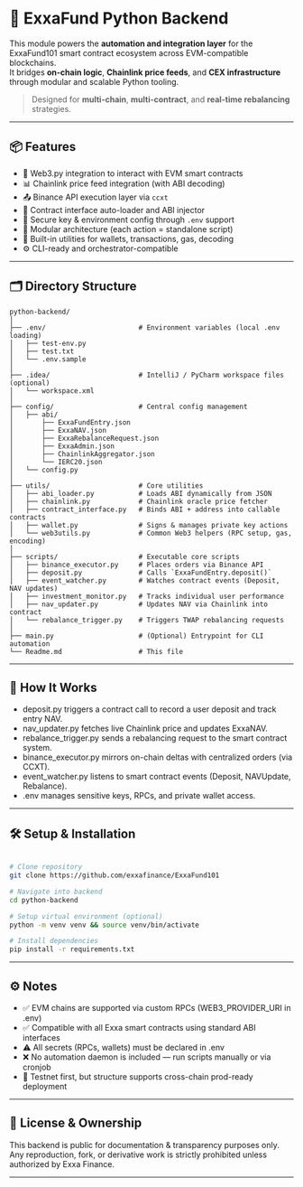 # 🧠 ExxaFund Python Backend

This module powers the **automation and integration layer** for the ExxaFund101 smart contract ecosystem across EVM-compatible blockchains.  
It bridges **on-chain logic**, **Chainlink price feeds**, and **CEX infrastructure** through modular and scalable Python tooling.

> Designed for **multi-chain**, **multi-contract**, and **real-time rebalancing** strategies.

---

## 📦 Features

- 🔗 Web3.py integration to interact with EVM smart contracts
- 📊 Chainlink price feed integration (with ABI decoding)
- 📤 Binance API execution layer via `ccxt`
- 🧠 Contract interface auto-loader and ABI injector
- 🔐 Secure key & environment config through `.env` support
- 🧱 Modular architecture (each action = standalone script)
- 🧰 Built-in utilities for wallets, transactions, gas, decoding
- ⚙️ CLI-ready and orchestrator-compatible

---

## 🗂 Directory Structure

```plaintext
python-backend/
│
├── .env/                       # Environment variables (local .env loading)
│   ├── test-env.py
│   ├── test.txt
│   └── .env.sample
│
├── .idea/                      # IntelliJ / PyCharm workspace files (optional)
│   └── workspace.xml
│
├── config/                     # Central config management
│   ├── abi/
│       ├── ExxaFundEntry.json
│       ├── ExxaNAV.json
│       ├── ExxaRebalanceRequest.json
│       ├── ExxaAdmin.json
│       ├── ChainlinkAggregator.json
│       └── IERC20.json
│   └── config.py
│
├── utils/                      # Core utilities
│   ├── abi_loader.py           # Loads ABI dynamically from JSON
│   ├── chainlink.py            # Chainlink oracle price fetcher
│   ├── contract_interface.py   # Binds ABI + address into callable contracts
│   ├── wallet.py               # Signs & manages private key actions
│   └── web3utils.py            # Common Web3 helpers (RPC setup, gas, encoding)
│
├── scripts/                    # Executable core scripts
│   ├── binance_executor.py     # Places orders via Binance API
│   ├── deposit.py              # Calls `ExxaFundEntry.deposit()`
│   ├── event_watcher.py        # Watches contract events (Deposit, NAV updates)
│   ├── investment_monitor.py   # Tracks individual user performance
│   ├── nav_updater.py          # Updates NAV via Chainlink into contract
│   └── rebalance_trigger.py    # Triggers TWAP rebalancing requests
│
├── main.py                     # (Optional) Entrypoint for CLI automation
└── Readme.md                   # This file

```

---

## 🚀 How It Works

- deposit.py triggers a contract call to record a user deposit and track entry NAV.
- nav_updater.py fetches live Chainlink price and updates ExxaNAV.
- rebalance_trigger.py sends a rebalancing request to the smart contract system.
- binance_executor.py mirrors on-chain deltas with centralized orders (via CCXT).
- event_watcher.py listens to smart contract events (Deposit, NAVUpdate, Rebalance).
- .env manages sensitive keys, RPCs, and private wallet access.

---

## 🛠 Setup & Installation

```bash

# Clone repository
git clone https://github.com/exxafinance/ExxaFund101

# Navigate into backend
cd python-backend

# Setup virtual environment (optional)
python -m venv venv && source venv/bin/activate

# Install dependencies
pip install -r requirements.txt

```

---

## ⚙️ Notes

- ✅ EVM chains are supported via custom RPCs (WEB3_PROVIDER_URI in .env)
- ✅ Compatible with all Exxa smart contracts using standard ABI interfaces
- ⚠️ All secrets (RPCs, wallets) must be declared in .env
- ❌ No automation daemon is included — run scripts manually or via cronjob
- 🧪 Testnet first, but structure supports cross-chain prod-ready deployment

---

## 📎 License & Ownership

This backend is public for documentation & transparency purposes only.
Any reproduction, fork, or derivative work is strictly prohibited unless authorized by Exxa Finance.

---
